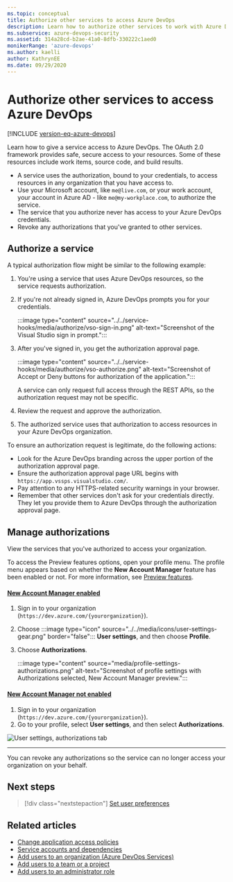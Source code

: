 ```yaml
---
ms.topic: conceptual
title: Authorize other services to access Azure DevOps
description: Learn how to authorize other services to work with Azure DevOps Services.
ms.subservice: azure-devops-security
ms.assetid: 314a28cd-b2ae-41a0-8dfb-330222c1aed0
monikerRange: 'azure-devops'
ms.author: kaelli
author: KathrynEE
ms.date: 09/29/2020
---
```


#  Authorize other services to access Azure DevOps

[!INCLUDE [version-eq-azure-devops](../../includes/version-eq-azure-devops.md)]

Learn how to give a service access to Azure DevOps. The OAuth 2.0 framework provides safe, secure access to your resources. Some of these resources include work items, source code, and build results.

- A service uses the authorization, bound to your credentials, to access resources in any organization that you have access to.
- Use your Microsoft account, like ```me@live.com```, or your work account, your account in Azure AD - like ```me@my-workplace.com```, to authorize the service.
- The service that you authorize never has access to your Azure DevOps credentials.
- Revoke any authorizations that you've granted to other services.

## Authorize a service

A typical authorization flow might be similar to the following example:

1. You're using a service that uses Azure DevOps resources, so the service requests authorization.

2. If you're not already signed in, Azure DevOps prompts you for your credentials.
   
   :::image type="content" source="../../service-hooks/media/authorize/vso-sign-in.png" alt-text="Screenshot of the Visual Studio sign in prompt.":::

3. After you've signed in, you get the authorization approval page.

   :::image type="content" source="../../service-hooks/media/authorize/vso-authorize.png" alt-text="Screenshot of Accept or Deny buttons for authorization of the application.":::

   A service can only request full access through the REST APIs, so the authorization request may not be specific.

4. Review the request and approve the authorization.

5. The authorized service uses that authorization to access resources in your Azure DevOps organization.

To ensure an authorization request is legitimate, do the following actions:

- Look for the Azure DevOps branding across the upper portion of the authorization approval page.
- Ensure the authorization approval page URL begins with ```https://app.vssps.visualstudio.com/```.
- Pay attention to any HTTPS-related security warnings in your browser.
- Remember that other services don't ask for your credentials directly. They let you provide them to Azure DevOps through the authorization approval page.

## Manage authorizations

View the services that you've authorized to access your organization.

To access the Preview features options, open your profile menu. The profile menu appears based on whether the **New Account Manager** feature has been enabled or not.
For more information, see [Preview features](../../project/navigation/preview-features.md#user-level). 

#### [New Account Manager enabled](#tab/new-account-enabled)

1. Sign in to your organization (```https://dev.azure.com/{yourorganization}```).
2. Choose :::image type="icon" source="../../media/icons/user-settings-gear.png" border="false"::: **User settings**, and then choose **Profile**.
3. Choose **Authorizations**.  

   :::image type="content" source="media/profile-settings-authorizations.png" alt-text="Screenshot of profile settings with Authorizations selected, New Account Manager preview.":::


#### [New Account Manager not enabled](#tab/new-account-not-enabled)

1. Sign in to your organization (```https://dev.azure.com/{yourorganization}```).
2. Go to your profile, select  **User settings**, and then select **Authorizations**. 

![User settings, authorizations tab](media/user-settings-authorizations.png)

---

You can revoke any authorizations so the service can no longer access your organization on your behalf.

## Next steps

> [!div class="nextstepaction"]
> [Set user preferences](set-your-preferences.md)

## Related articles

- [Change application access policies](../accounts/change-application-access-policies.md)
- [Service accounts and dependencies](/azure/devops/server/admin/service-accounts-dependencies)
- [Add users to an organization (Azure DevOps Services)](../accounts/add-organization-users.md) 
- [Add users to a team or a project](../../organizations/security/add-users-team-project.md)   
- [Add users to an administrator role](/azure/devops/server/admin/add-administrator)   
